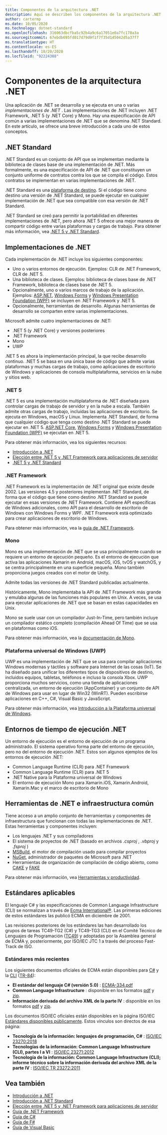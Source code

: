 ```yaml
---
title: Componentes de la arquitectura .NET
description: Aquí se describen los componentes de la arquitectura .NET, como .NET Standard, las implementaciones de .NET, los entornos de ejecución .NET y las herramientas.
author: cartermp
ms.date: 10/05/2020
ms.technology: dotnet-standard
ms.openlocfilehash: 316063dbcfba5c92b4a9c6a17051e0a7fc178a3a
ms.sourcegitcommit: 67ebdb695fd017d79d9f1f7f35d145042d5a37f7
ms.translationtype: HT
ms.contentlocale: es-ES
ms.lasthandoff: 10/20/2020
ms.locfileid: "92224388"
---
```

# <a name="net-architectural-components"></a>Componentes de la arquitectura .NET

Una aplicación de .NET se desarrolla y se ejecuta en una o varias *implementaciones de .NET* . Las implementaciones de .NET incluyen .NET Framework, .NET 5 (y .NET Core) y Mono. Hay una especificación de API común a varias implementaciones de .NET que se denomina .NET Standard. En este artículo, se ofrece una breve introducción a cada uno de estos conceptos.

## <a name="net-standard"></a>.NET Standard

.NET Standard es un conjunto de API que se implementan mediante la biblioteca de clases base de una implementación de .NET. Más formalmente, es una especificación de API de .NET que constituyen un conjunto uniforme de contratos contra los que se compila el código. Estos contratos se implementan en varias implementaciones de .NET.

.NET Standard es una [plataforma de destino](glossary.md#target-framework). Si el código tiene como destino una versión de .NET Standard, se puede ejecutar en cualquier implementación de .NET que sea compatible con esa versión de .NET Standard.

.NET Standard se creó para permitir la portabilidad en diferentes implementaciones de .NET, pero ahora .NET 5 ofrece una mejor manera de compartir código entre varias plataformas y cargas de trabajo. Para obtener más información, vea [.NET 5 y .NET Standard](net-standard.md#net-5-and-net-standard).

## <a name="net-implementations"></a>Implementaciones de .NET

Cada implementación de .NET incluye los siguientes componentes:

- Uno o varios entornos de ejecución. Ejemplos: CLR de .NET Framework, CLR de .NET 5.
- Una biblioteca de clases. Ejemplos: biblioteca de clases base de .NET Framework, biblioteca de clases base de .NET 5.
- Opcionalmente, uno o varios marcos de trabajo de la aplicación. Ejemplos: [ASP.NET](https://www.asp.net/), [Windows Forms](/dotnet/desktop/winforms/windows-forms-overview) y [Windows Presentation Foundation (WPF)](/dotnet/desktop/wpf/) se incluyen en .NET Framework y .NET 5.
- Opcionalmente, herramientas de desarrollo. Algunas herramientas de desarrollo se comparten entre varias implementaciones.

Microsoft admite cuatro implementaciones de .NET:

- .NET 5 (y .NET Core) y versiones posteriores
- .NET Framework
- Mono
- UWP

.NET 5 es ahora la implementación principal, la que recibe desarrollo continuo. .NET 5 se basa en una única base de código que admite varias plataformas y muchas cargas de trabajo, como aplicaciones de escritorio de Windows y aplicaciones de consola multiplataforma, servicios en la nube y sitios web.

### <a name="net-5"></a>.NET 5

.NET 5 es una implementación multiplataforma de .NET diseñada para controlar cargas de trabajo de servidor y en la nube a escala. También admite otras cargas de trabajo, incluidas las aplicaciones de escritorio. Se ejecuta en Windows, macOS y Linux. Implementa .NET Standard, de forma que cualquier código que tenga como destino .NET Standard se puede ejecutar en .NET 5. [ASP.NET Core](https://dotnet.microsoft.com/learn/aspnet/what-is-aspnet-core), [Windows Forms](/dotnet/desktop/winforms/windows-forms-overview) y [Windows Presentation Foundation (WPF)](/dotnet/desktop/wpf/) se ejecutan en .NET 5.

Para obtener más información, vea los siguientes recursos:

- [Introducción a .NET](../core/introduction.md)
- [Elección entre .NET 5 y .NET Framework para aplicaciones de servidor](choosing-core-framework-server.md)
- [.NET 5 y .NET Standard](net-standard.md#net-5-and-net-standard)

### <a name="net-framework"></a>.NET Framework

.NET Framework es la implementación de .NET original que existe desde 2002. Las versiones 4.5 y posteriores implementan .NET Standard, de forma que el código que tiene como destino .NET Standard se puede ejecutar en esas versiones de .NET Framework. Contiene API específicas de Windows adicionales, como API para el desarrollo de escritorio de Windows con Windows Forms y WPF. .NET Framework está optimizado para crear aplicaciones de escritorio de Windows.

Para obtener más información, vea la [guía de .NET Framework](../framework/index.yml).

### <a name="mono"></a>Mono

Mono es una implementación de .NET que se usa principalmente cuando se requiere un entorno de ejecución pequeño. Es el entorno de ejecución que activa las aplicaciones Xamarin en Android, macOS, iOS, tvOS y watchOS, y se centra principalmente en una superficie pequeña. Mono también proporciona juegos creados con el motor de Unity.

Admite todas las versiones de .NET Standard publicadas actualmente.

Históricamente, Mono implementaba la API de .NET Framework más grande y emulaba algunas de las funciones más populares en Unix. A veces, se usa para ejecutar aplicaciones de .NET que se basan en estas capacidades en Unix.

Mono se suele usar con un compilador Just-In-Time, pero también incluye un compilador estático completo (compilación Ahead Of Time) que se usa en plataformas como iOS.

Para obtener más información, vea la [documentación de Mono](https://www.mono-project.com/docs/).

### <a name="universal-windows-platform-uwp"></a>Plataforma universal de Windows (UWP)

UWP es una implementación de .NET que se usa para compilar aplicaciones Windows modernas y táctiles y software para Internet de las cosas (IoT). Se ha diseñado para unificar los diferentes tipos de dispositivos de destino, incluidos equipos, tabletas, teléfonos e incluso la consola Xbox. UWP proporciona muchos servicios, como una tienda de aplicaciones centralizada, un entorno de ejecución (AppContainer) y un conjunto de API de Windows para usar en lugar de Win32 (WinRT). Pueden escribirse aplicaciones en C++, C#, Visual Basic y JavaScript.

Para obtener más información, vea [Introducción a la Plataforma universal de Windows](/windows/uwp/get-started/universal-application-platform-guide).

## <a name="net-runtimes"></a>Entornos de tiempo de ejecución .NET

Un entorno de ejecución es el entorno de ejecución de un programa administrado. El sistema operativo forma parte del entorno de ejecución, pero no del entorno de ejecución .NET. Estos son algunos ejemplos de los entornos de ejecución .NET:

- Common Language Runtime (CLR) para .NET Framework
- Common Language Runtime (CLR) para .NET 5
- .NET Native para la Plataforma universal de Windows
- El entorno de ejecución Mono para Xamarin.iOS, Xamarin.Android, Xamarin.Mac y el marco de escritorio de Mono

## <a name="net-tooling-and-common-infrastructure"></a>Herramientas de .NET e infraestructura común

Tiene acceso a un amplio conjunto de herramientas y componentes de infraestructura que funcionan con todas las implementaciones de .NET. Estas herramientas y componentes incluyen:

- Los lenguajes .NET y sus compiladores
- El sistema de proyectos de .NET (basado en archivos *.csproj* , *.vbproj* y *.fsproj* )
- [MSBuild](/visualstudio/msbuild/msbuild), el motor de compilación usado para compilar proyectos
- [NuGet](/nuget/), administrador de paquetes de Microsoft para .NET
- Herramientas de organización de compilación de código abierto, como [CAKE](https://cakebuild.net/) y [FAKE](https://fake.build/)

Para obtener más información, vea [Herramientas y productividad](../core/introduction.md#tools-and-productivity).

## <a name="applicable-standards"></a>Estándares aplicables

El lenguaje C# y las especificaciones de Common Language Infrastructure (CLI) se normalizan a través de [Ecma International&reg;](https://www.ecma-international.org/). Las primeras ediciones de estos estándares las publicó ECMA en diciembre de 2001.

Las revisiones posteriores de los estándares las han desarrollado los grupos de tareas TC49-TG2 (C#) y TC49-TG3 (CLI) en el Comité Técnico de Lenguajes de Programación ([TC49](https://www.ecma-international.org/memento/tc49.htm)) y adoptadas por la Asamblea general de ECMA y, posteriormente, por ISO/IEC JTC 1 a través del proceso Fast-Track de ISO.

### <a name="latest-standards"></a>Estándares más recientes

Los siguientes documentos oficiales de ECMA están disponibles para [C#](http://www.ecma-international.org/publications/standards/Ecma-334.htm) y la [CLI](http://www.ecma-international.org/publications/standards/Ecma-335.htm) ([TR-84](http://www.ecma-international.org/publications/techreports/E-TR-084.htm)):

- **El estándar del lenguaje C# (versión 5.0)** : [ECMA-334.pdf](https://www.ecma-international.org/publications/files/ECMA-ST/ECMA-334.pdf)
- **Common Language Infrastructure** : disponible en los formatos [pdf](https://www.ecma-international.org/publications/files/ECMA-ST/ECMA-335.pdf) y [zip](https://www.ecma-international.org/publications/files/ECMA-ST/ECMA-335.zip).
- **Información derivada del archivo XML de la parte IV** : disponible en los formatos [pdf](https://www.ecma-international.org/publications/files/ECMA-TR/ECMA%20TR-084.pdf) y [zip](https://www.ecma-international.org/publications/files/ECMA-TR/TR-084.zip).

Los documentos ISO/IEC oficiales están disponibles en la página ISO/IEC [Estándares disponibles públicamente](https://standards.iso.org/ittf/PubliclyAvailableStandards/). Estos vínculos son directos de esa página:

- **Tecnología de la información: lenguajes de programación, C#** : [ISO/IEC 23270:2018](https://standards.iso.org/ittf/PubliclyAvailableStandards/c075178_ISO_IEC_23270_2018.zip)
- **Tecnologías de la información: Common Language Infrastructure (CLI), partes I a VI** : [ISO/IEC 23271:2012](https://standards.iso.org/ittf/PubliclyAvailableStandards/c058046_ISO_IEC_23271_2012(E).zip)
- **Tecnología de la información: Common Language Infrastructure (CLI); informe técnico sobre la información derivada del archivo XML de la parte IV** : [ISO/IEC TR 23272:2011](https://standards.iso.org/ittf/PubliclyAvailableStandards/c057955_ISO_IEC_TR_23272_2011.zip)

## <a name="see-also"></a>Vea también

- [Introducción a .NET](../core/introduction.md)
- [Introducción a .NET Standard](net-standard.md)
- [Elección entre .NET 5 y .NET Framework para aplicaciones de servidor](choosing-core-framework-server.md)
- [Guía de .NET Framework](../framework/index.yml)
- [Guía de C#](../csharp/index.yml)
- [Guía de F#](../fsharp/index.yml)
- [Guía de Visual Basic](../visual-basic/index.yml)
